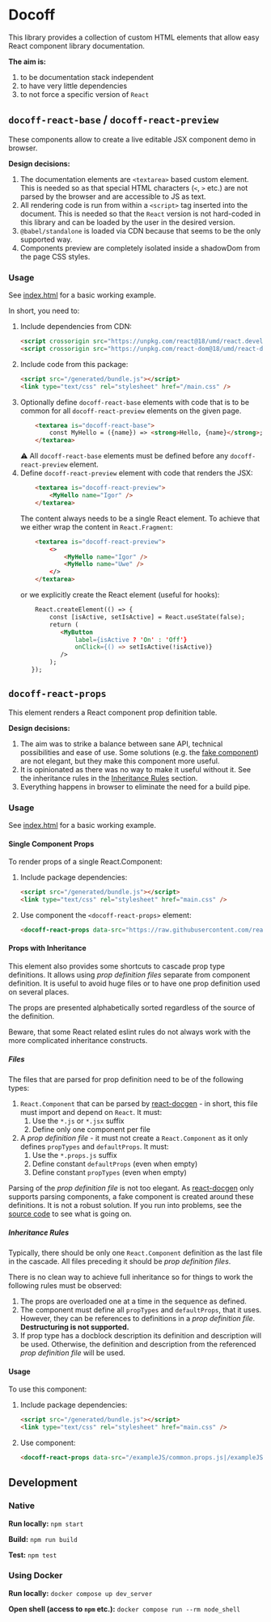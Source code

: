 # Docoff

This library provides a collection of custom HTML elements that allow easy React
component library documentation.

**The aim is:**

1. to be documentation stack independent
2. to have very little dependencies
3. to not force a specific version of `React`


## `docoff-react-base` / `docoff-react-preview`

These components allow to create a live editable JSX component demo in browser.

**Design decisions:**

1. The documentation elements are `<textarea>` based custom element. This is needed so as
    that special HTML characters (`<`, `>` etc.) are not parsed by the browser
    and are accessible to JS as text.
2. All rendering code is run from within a `<script>` tag inserted into the
    document. This is needed so that the `React` version is not hard-coded in
    this library and can be loaded by the user in the desired version.
3. `@babel/standalone` is loaded via CDN because that seems to be the only
    supported way.
4. Components preview are completely isolated inside a shadowDom from the page CSS styles.


### Usage

See [index.html](./public/index.html) for a basic working example.

In short, you need to:

1. Include dependencies from CDN:
    ```html
    <script crossorigin src="https://unpkg.com/react@18/umd/react.development.js"></script>
    <script crossorigin src="https://unpkg.com/react-dom@18/umd/react-dom.development.js"></script>
    ```
2. Include code from this package:
    ```html
    <script src="/generated/bundle.js"></script>
    <link type="text/css" rel="stylesheet" href="/main.css" />
    ```
3. Optionally define `docoff-react-base` elements with code that is to be common for all `docoff-react-preview` elements on the given page.
    ```html
        <textarea is="docoff-react-base">
            const MyHello = ({name}) => <strong>Hello, {name}</strong>;
        </textarea>
    ```
   ⚠ All `docoff-react-base` elements must be defined before any `docoff-react-preview` element.
4. Define `docoff-react-preview` element with code that renders the JSX:
    ```html
        <textarea is="docoff-react-preview">
            <MyHello name="Igor" />
        </textarea>
    ```
    The content always needs to be a single React element. To achieve that we either wrap the content in `React.Fragment`:
    ```html
        <textarea is="docoff-react-preview">
            <>
                <MyHello name="Igor" />
                <MyHello name="Uwe" />
            </>
        </textarea>
    ```
    or we explicitly create the React element (useful for hooks):
    ```html
        React.createElement(() => {
            const [isActive, setIsActive] = React.useState(false);
            return (
               <MyButton
                   label={isActive ? 'On' : 'Off'}
                   onClick={() => setIsActive(!isActive)}
               />
            );
       });
    ```

## `docoff-react-props`

This element renders a React component prop definition table.

**Design decisions:**

1. The aim was to strike a balance between sane API, technical possibilities and ease of use. Some solutions (e.g. the [fake component](./src/DocoffReactProps/_helpers/getFakeComponentSrc.js)) are not elegant, but they make this component more useful.
2. It is opinionated as there was no way to make it useful without it. See the inheritance rules in the [Inheritance Rules](#inheritance-rules) section.
3. Everything happens in browser to eliminate the need for a build pipe.

### Usage

See [index.html](./public/index.html) for a basic working example.

#### Single Component Props

To render props of a single React.Component:

1. Include package dependencies:
    ```html
    <script src="/generated/bundle.js"></script>
    <link type="text/css" rel="stylesheet" href="main.css" />
    ```
2. Use component the `<docoff-react-props>` element:
    ```html
    <docoff-react-props data-src="https://raw.githubusercontent.com/react-ui-org/react-ui/master/src/components/CheckboxField/CheckboxField.jsx"></docoff-react-props>
    ```

#### Props with Inheritance

This element also provides some shortcuts to cascade prop type definitions. It allows using *prop definition files* separate from component definition. It is useful to avoid huge files or to have one prop definition used on several places.

The props are presented alphabetically sorted regardless of the source of the definition.

Beware, that some React related eslint rules do not always work with the more complicated inheritance constructs.

#####  Files

The files that are parsed for prop definition need to be of the following types:

1. `React.Component` that can be parsed by [react-docgen](https://github.com/reactjs/react-docgen) - in short, this file must import and depend on `React`. It must:
   1. Use the `*.js` or `*.jsx` suffix
   2. Define only one component per file
2. A *prop definition file* - it must not create a `React.Component` as it only defines `propTypes` and `defaultProps`. It must:
   1. Use the `*.props.js` suffix
   2. Define constant `defaultProps` (even when empty)
   3. Define constant `propTypes` (even when empty)

Parsing of the *prop definition file* is not too elegant. As [react-docgen](https://github.com/reactjs/react-docgen) only supports parsing components, a fake component is created around these definitions. It is not a robust solution. If you run into problems, see the [source code](./src/DocoffReactProps/DocoffReactProps.js) to see what is going on.

#####  Inheritance Rules

Typically, there should be only one `React.Component` definition as the last file in the cascade. All files preceding it should be *prop definition files*.

There is no clean way to achieve full inheritance so for things to work the following rules must be observed:

1. The props are overloaded one at a time in the sequence as defined.
2. The component must define all `propTypes` and `defaultProps`, that it uses. However, they can be references to definitions in a *prop definition file*. **Destructuring is not supported.**
3. If prop type has a docblock description its definition and description will be used. Otherwise, the definition and description from the referenced *prop definition file* will be used.

#### Usage

To use this component:

1. Include package dependencies:
    ```html
    <script src="/generated/bundle.js"></script>
    <link type="text/css" rel="stylesheet" href="main.css" />
    ```
2. Use component:
    ```html
    <docoff-react-props data-src="/exampleJS/common.props.js|/exampleJS/BaseGreeting.jsx|/exampleJS/MyGreeting.jsx"></docoff-react-props>
    ```

## Development

### Native

**Run locally:** `npm start`

**Build:** `npm run build`

**Test:** `npm test`

### Using Docker

**Run locally:** `docker compose up dev_server`

**Open shell (access to `npm` etc.):** `docker compose run --rm node_shell`



